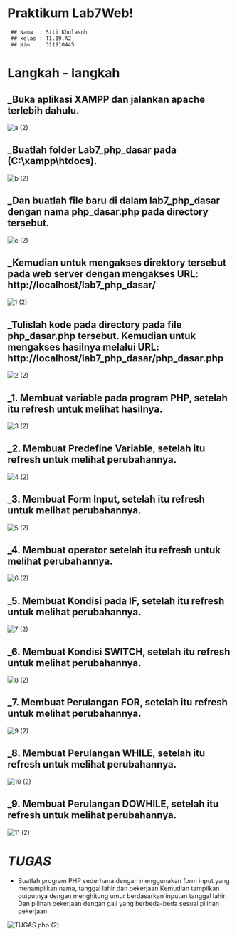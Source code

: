 # Praktikum Lab7Web!


     ## Nama  : Siti Khulasoh
     ## kelas : TI.19.A2
     ## Nim   : 311910445

# Langkah - langkah
## _Buka aplikasi XAMPP dan jalankan apache terlebih dahulu.
![a (2)](https://user-images.githubusercontent.com/56240533/117819452-c2055c80-b293-11eb-8891-fe67879ec634.png)


## _Buatlah folder Lab7_php_dasar pada (C:\xampp\htdocs).
![b (2)](https://user-images.githubusercontent.com/56240533/117819473-c762a700-b293-11eb-8103-a5830e395165.png)


## _Dan buatlah file baru di dalam lab7_php_dasar dengan  nama php_dasar.php pada directory tersebut.
![c (2)](https://user-images.githubusercontent.com/56240533/117819507-cf224b80-b293-11eb-84fe-2921aa019279.png)


## _Kemudian untuk mengakses direktory tersebut pada web server dengan mengakses URL: http://localhost/lab7_php_dasar/
![1 (2)](https://user-images.githubusercontent.com/56240533/117819534-d5b0c300-b293-11eb-802a-55f1048ac28d.png)

## _Tulislah kode pada directory pada file  php_dasar.php tersebut. Kemudian untuk mengakses hasilnya melalui URL: http://localhost/lab7_php_dasar/php_dasar.php 
![2 (2)](https://user-images.githubusercontent.com/56240533/117819596-e5300c00-b293-11eb-9c72-65e72b7cea80.png)

## _1. Membuat variable pada program PHP, setelah itu refresh untuk melihat hasilnya.
![3 (2)](https://user-images.githubusercontent.com/56240533/117819634-f1b46480-b293-11eb-96fd-16076befd30f.png)

 ## _2. Membuat Predefine Variable, setelah itu refresh untuk melihat perubahannya. 
![4 (2)](https://user-images.githubusercontent.com/56240533/117819661-f842dc00-b293-11eb-9469-067b89e979dc.png)


## _3. Membuat Form Input, setelah itu refresh untuk melihat perubahannya.
![5 (2)](https://user-images.githubusercontent.com/56240533/117819686-fed15380-b293-11eb-8e84-abb7f89ba653.png)


## _4. Membuat operator setelah itu refresh untuk melihat perubahannya.
![6 (2)](https://user-images.githubusercontent.com/56240533/117819742-0bee4280-b294-11eb-9cfc-eadc0a2c808d.png)


## _5. Membuat Kondisi pada IF, setelah itu refresh untuk melihat perubahannya.
![7 (2)](https://user-images.githubusercontent.com/56240533/117820011-54a5fb80-b294-11eb-92ba-9e16c36dd791.png)


## _6. Membuat Kondisi SWITCH,  setelah itu refresh untuk melihat perubahannya.
![8 (2)](https://user-images.githubusercontent.com/56240533/117820075-612a5400-b294-11eb-9f91-92a9ae21df87.png)

## _7. Membuat Perulangan FOR, setelah itu refresh untuk melihat perubahannya.
![9 (2)](https://user-images.githubusercontent.com/56240533/117821451-cc285a80-b295-11eb-845b-644c4aa42c52.png)


## _8. Membuat Perulangan WHILE, setelah itu refresh untuk melihat perubahannya.
![10 (2)](https://user-images.githubusercontent.com/56240533/117821501-db0f0d00-b295-11eb-9e23-3f036a3e486a.png)


## _9. Membuat Perulangan DOWHILE, setelah itu refresh untuk melihat perubahannya.
![11 (2)](https://user-images.githubusercontent.com/56240533/117819883-2e805b80-b294-11eb-8958-763ebc0c56f7.png)


# _TUGAS_

- Buatlah program PHP sederhana dengan menggunakan form input yang menampilkan 
nama, tanggal lahir dan pekerjaan.Kemudian tampilkan outputnya dengan menghitung 
umur berdasarkan inputan tanggal lahir. Dan pilihan pekerjaan dengan gaji yang 
berbeda-beda sesuai pilihan pekerjaan

![TUGAS php (2)](https://user-images.githubusercontent.com/56240533/117821539-e5c9a200-b295-11eb-8a33-8c3e66b4edfe.png)



